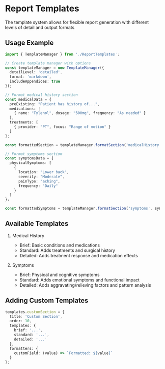 # Report Templates

The template system allows for flexible report generation with different levels of detail and output formats.

## Usage Example

```typescript
import { TemplateManager } from './ReportTemplates';

// Create template manager with options
const templateManager = new TemplateManager({
  detailLevel: 'detailed',
  format: 'markdown',
  includeAppendices: true
});

// Format medical history section
const medicalData = {
  preExisting: "Patient has history of...",
  medications: [
    { name: "Tylenol", dosage: "500mg", frequency: "As needed" }
  ],
  treatments: [
    { provider: "PT", focus: "Range of motion" }
  ]
};

const formattedSection = templateManager.formatSection('medicalHistory', medicalData);

// Format symptoms section
const symptomsData = {
  physicalSymptoms: [
    { 
      location: "Lower back",
      severity: "Moderate",
      painType: "aching",
      frequency: "Daily"
    }
  ]
};

const formattedSymptoms = templateManager.formatSection('symptoms', symptomsData);
```

## Available Templates

1. Medical History
   - Brief: Basic conditions and medications
   - Standard: Adds treatments and surgical history
   - Detailed: Adds treatment response and medication effects

2. Symptoms
   - Brief: Physical and cognitive symptoms
   - Standard: Adds emotional symptoms and functional impact
   - Detailed: Adds aggravating/relieving factors and pattern analysis

## Adding Custom Templates

```typescript
templates.customSection = {
  title: 'Custom Section',
  order: 10,
  templates: {
    brief: '...',
    standard: '...',
    detailed: '...'
  },
  formatters: {
    customField: (value) => `Formatted: ${value}`
  }
};
```